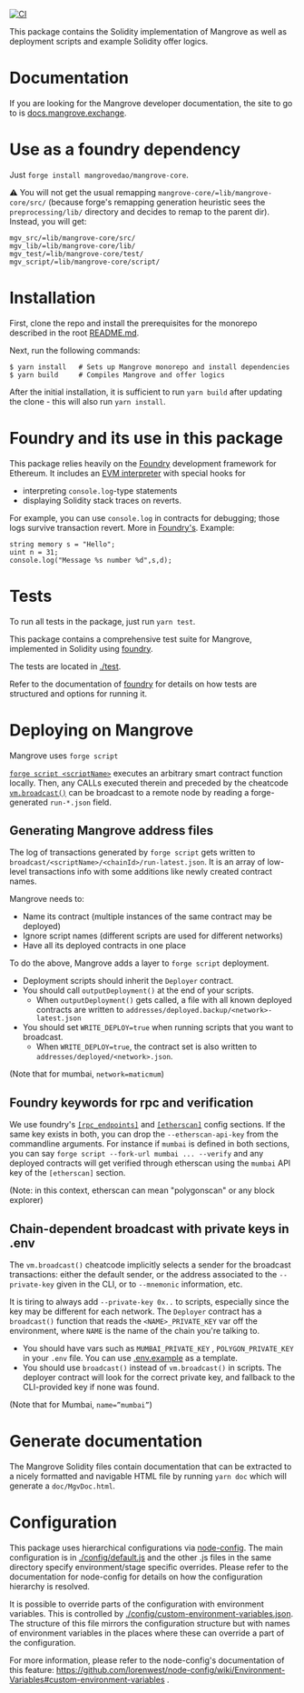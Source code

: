 [![CI](https://github.com/mangrovedao/mangrove-core/actions/workflows/node.js.yml/badge.svg)](https://github.com/mangrovedao/mangrove-core/actions/workflows/node.js.yml)

This package contains the Solidity implementation of Mangrove as well as deployment scripts and example Solidity offer logics.

# Documentation

If you are looking for the Mangrove developer documentation, the site to go to is [docs.mangrove.exchange](https://docs.mangrove.exchange).

# Use as a foundry dependency

Just `forge install mangrovedao/mangrove-core`.

⚠️ You will not get the usual remapping `mangrove-core/=lib/mangrove-core/src/` (because forge's remapping generation heuristic sees the `preprocessing/lib/` directory and decides to remap to the parent dir). Instead, you will get:

```
mgv_src/=lib/mangrove-core/src/
mgv_lib/=lib/mangrove-core/lib/
mgv_test/=lib/mangrove-core/test/
mgv_script/=lib/mangrove-core/script/
```

# Installation

First, clone the repo and install the prerequisites for the monorepo described in the root [README.md](../../README.md).

Next, run the following commands:

```shell
$ yarn install   # Sets up Mangrove monorepo and install dependencies
$ yarn build     # Compiles Mangrove and offer logics
```

After the initial installation, it is sufficient to run `yarn build` after updating the clone - this will also run `yarn install`.

# Foundry and its use in this package

This package relies heavily on the [Foundry](https://book.getfoundry.sh/) development framework for Ethereum. It includes an [EVM interpreter](https://github.com/gakonst/ethers-rs) with special hooks for

- interpreting `console.log`-type statements
- displaying Solidity stack traces on reverts.

For example, you can use `console.log` in contracts for debugging; those logs survive transaction revert. More in [Foundry's](https://book.getfoundry.sh/reference/forge-std/console-log?highlight=console#console-logging). Example:

```
string memory s = "Hello";
uint n = 31;
console.log("Message %s number %d",s,d);
```

# Tests

To run all tests in the package, just run `yarn test`.

This package contains a comprehensive test suite for Mangrove, implemented in Solidity using [foundry](https://book.getfoundry.sh/index.html).

The tests are located in [./test](./test).

Refer to the documentation of [foundry](https://book.getfoundry.sh/index.html) for details on how tests are structured and options for running it.

# Deploying on Mangrove

Mangrove uses `forge script`

[`forge script <scriptName>`](https://book.getfoundry.sh/reference/forge/forge-script) executes an arbitrary smart contract function locally. Then, any CALLs executed therein and preceded by the cheatcode [`vm.broadcast()`](https://book.getfoundry.sh/cheatcodes/broadcast) can be broadcast to a remote node by reading a forge-generated `run-*.json` field.

## Generating Mangrove address files

The log of transactions generated by `forge script` gets written to `broadcast/<scriptName>/<chainId>/run-latest.json`. It is an array of low-level transactions info with some additions like newly created contract names.

Mangrove needs to:

- Name its contract (multiple instances of the same contract may be deployed)
- Ignore script names (different scripts are used for different networks)
- Have all its deployed contracts in one place

To do the above, Mangrove adds a layer to `forge script` deployment.

- Deployment scripts should inherit the `Deployer` contract.
- You should call `outputDeployment()` at the end of your scripts.
  - When `outputDeployment()` gets called, a file with all known deployed contracts are written to `addresses/deployed.backup/<network>-latest.json`
- You should set `WRITE_DEPLOY=true` when running scripts that you want to broadcast.
  - When `WRITE_DEPLOY=true`, the contract set is also written to `addresses/deployed/<network>.json`.

(Note that for mumbai, `network=maticmum`)

## Foundry keywords for rpc and verification

We use foundry's [`[rpc_endpoints]`](https://book.getfoundry.sh/cheatcodes/rpc#examples) and [`[etherscan]`](https://book.getfoundry.sh/reference/config/etherscan?highlight=etherscan#etherscan) config sections. If the same key exists in both, you can drop the `--etherscan-api-key` from the commandline arguments. For instance if `mumbai` is defined in both sections, you can say `forge script --fork-url mumbai ... --verify` and any deployed contracts will get verified through etherscan using the `mumbai` API key of the `[etherscan]` section.

(Note: in this context, etherscan can mean "polygonscan" or any block explorer)

## Chain-dependent broadcast with private keys in .env

The `vm.broadcast()` cheatcode implicitly selects a sender for the broadcast transactions: either the default sender, or the address associated to the `--private-key` given in the CLI, or to `--mnemonic` information, etc.

It is tiring to always add `--private-key 0x..` to scripts, especially since the key may be different for each network. The `Deployer` contract has a `broadcast()` function that reads the `<NAME>_PRIVATE_KEY` var off the environment, where `NAME` is the name of the chain you're talking to.

- You should have vars such as `MUMBAI_PRIVATE_KEY` , `POLYGON_PRIVATE_KEY` in your `.env` file. You can use [.env.example](.env.example) as a template.
- You should use `broadcast()` instead of `vm.broadcast()` in scripts. The deployer contract will look for the correct private key, and fallback to the CLI-provided key if none was found.

(Note that for Mumbai, `name=”mumbai”`)

# Generate documentation

The Mangrove Solidity files contain documentation that can be extracted to a nicely formatted and navigable HTML file by running `yarn doc` which will generate a `doc/MgvDoc.html`.

# Configuration

This package uses hierarchical configurations via [node-config](https://github.com/lorenwest/node-config). The main configuration is in [./config/default.js](./config/default.js) and the other .js files in the same directory specify environment/stage specific overrides. Please refer to the documentation for node-config for details on how the configuration hierarchy is resolved.

It is possible to override parts of the configuration with environment variables. This is controlled by [./config/custom-environment-variables.json](./config/custom-environment-variables.json). The structure of this file mirrors the configuration structure but with names of environment variables in the places where these can override a part of the configuration.

For more information, please refer to the node-config's documentation of this feature: https://github.com/lorenwest/node-config/wiki/Environment-Variables#custom-environment-variables .
